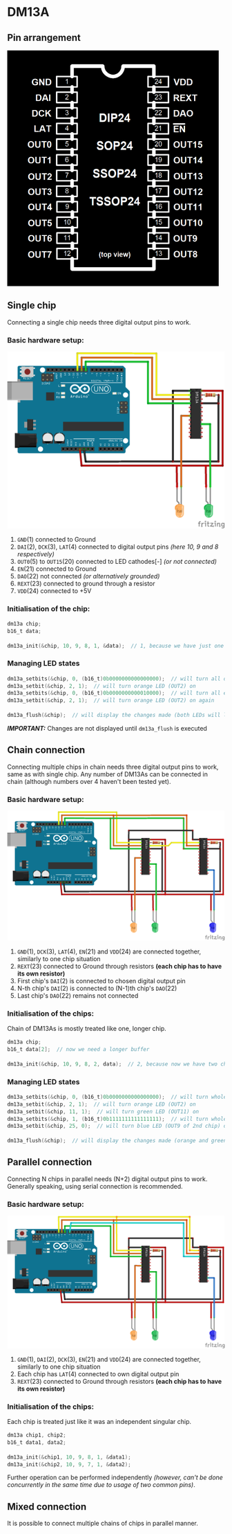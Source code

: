 # DM13A
## Pin arrangement
![dm13a pin arrangement](images/dm13a.png)
## Single chip
Connecting a single chip needs three digital output pins to work. 
### Basic hardware setup:
![single chip setup](images/DM13A_bb.png)
1. `GND`(1) connected to Ground
1. `DAI`(2), `DCK`(3), `LAT`(4) connected to digital output pins *(here 10, 9 and 8 respectively)*
1. `OUT0`(5) to `OUT15`(20) connected to LED cathodes[\-] *(or not connected)*
1. `EN`(21) connected to Ground
1. `DAO`(22) not connected *(or alternatively grounded)*
1. `REXT`(23) connected to ground through a resistor
1. `VDD`(24) connected to +5V

### Initialisation of the chip:
```c
dm13a chip;
b16_t data;

dm13a_init(&chip, 10, 9, 8, 1, &data);  // 1, because we have just one chip
```

### Managing LED states
```c
dm13a_setbits(&chip, 0, (b16_t)0b0000000000000000);  // will turn all off
dm13a_setbit(&chip, 2, 1);  // will turn orange LED (OUT2) on
dm13a_setbits(&chip, 0, (b16_t)0b0000000000010000);  // will turn all except green (OUT11) off
dm13a_setbit(&chip, 2, 1);  // will turn orange LED (OUT2) on again

dm13a_flush(&chip);  // will display the changes made (both LEDs will light up)
```
***IMPORTANT:*** Changes are not displayed until `dm13a_flush` is executed

## Chain connection
Connecting multiple chips in chain needs three digital output pins to work, same as with single chip. Any number of DM13As can be connected in chain (although numbers over 4 haven't been tested yet).

### Basic hardware setup:
![single chip setup](images/DM13A_serial_bb.png)
1. `GND`(1), `DCK`(3), `LAT`(4), `EN`(21) and `VDD`(24) are connected together, similarly to one chip situation
1. `REXT`(23) connected to Ground through resistors **(each chip has to have its own resistor)**
1. First chip's `DAI`(2) is connected to chosen digital output pin
1. N-th chip's `DAI`(2) is connected to (N-1)th chip's `DAO`(22)
1. Last chip's `DAO`(22) remains not connected

### Initialisation of the chips:
Chain of DM13As is mostly treated like one, longer chip.
```c
dm13a chip;
b16_t data[2];  // now we need a longer buffer

dm13a_init(&chip, 10, 9, 8, 2, data);  // 2, because now we have two chips in the chain
```

### Managing LED states
```c
dm13a_setbits(&chip, 0, (b16_t)0b0000000000000000);  // will turn whole 1st chip off
dm13a_setbit(&chip, 2, 1);  // will turn orange LED (OUT2) on
dm13a_setbit(&chip, 11, 1);  // will turn green LED (OUT11) on
dm13a_setbits(&chip, 1, (b16_t)0b1111111111111111);  // will turn whole 2nd chip on
dm13a_setbit(&chip, 25, 0);  // will turn blue LED (OUT9 of 2nd chip) off

dm13a_flush(&chip);  // will display the changes made (orange and green on)
```

## Parallel connection
Connecting N chips in parallel needs (N+2) digital output pins to work. Generally speaking, using serial connection is recommended.

### Basic hardware setup:
![single chip setup](images/DM13A_parallel_bb.png)
1. `GND`(1), `DAI`(2), `DCK`(3), `EN`(21) and `VDD`(24) are connected together, similarly to one chip situation
1. Each chip has `LAT`(4) connected to own digital output pin
1. `REXT`(23) connected to Ground through resistors **(each chip has to have its own resistor)**

### Initialisation of the chips:
Each chip is treated just like it was an independent singular chip.
```c
dm13a chip1, chip2;
b16_t data1, data2;

dm13a_init(&chip1, 10, 9, 8, 1, &data1);
dm13a_init(&chip2, 10, 9, 7, 1, &data2);
```
Further operation can be performed independently *(however, can't be done concurrently in the same time due to usage of two common pins)*.

## Mixed connection
It is possible to connect multiple chains of chips in parallel manner.
